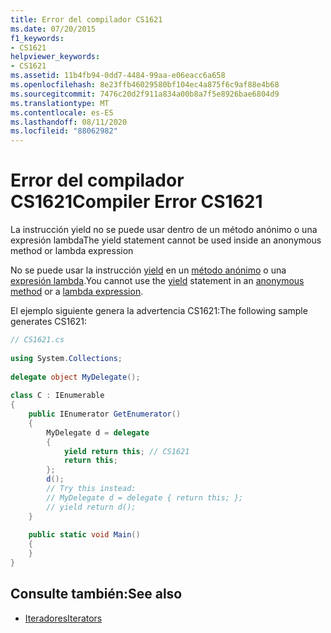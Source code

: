 ```yaml
---
title: Error del compilador CS1621
ms.date: 07/20/2015
f1_keywords:
- CS1621
helpviewer_keywords:
- CS1621
ms.assetid: 11b4fb94-0dd7-4484-99aa-e06eacc6a658
ms.openlocfilehash: 8e23ffb46029580bf104ec4a875f6c9af88e4b68
ms.sourcegitcommit: 7476c20d2f911a834a00b8a7f5e8926bae6804d9
ms.translationtype: MT
ms.contentlocale: es-ES
ms.lasthandoff: 08/11/2020
ms.locfileid: "88062982"
---
```

# <a name="compiler-error-cs1621"></a><span data-ttu-id="9b26c-102">Error del compilador CS1621</span><span class="sxs-lookup"><span data-stu-id="9b26c-102">Compiler Error CS1621</span></span>
<span data-ttu-id="9b26c-103">La instrucción yield no se puede usar dentro de un método anónimo o una expresión lambda</span><span class="sxs-lookup"><span data-stu-id="9b26c-103">The yield statement cannot be used inside an anonymous method or lambda expression</span></span>  
  
<span data-ttu-id="9b26c-104">No se puede usar la instrucción [yield](../language-reference/keywords/yield.md) en un [método anónimo](../language-reference/operators/delegate-operator.md) o una [expresión lambda](../language-reference/operators/lambda-expressions.md).</span><span class="sxs-lookup"><span data-stu-id="9b26c-104">You cannot use the [yield](../language-reference/keywords/yield.md) statement in an [anonymous method](../language-reference/operators/delegate-operator.md) or a [lambda expression](../language-reference/operators/lambda-expressions.md).</span></span>
  
<span data-ttu-id="9b26c-105">El ejemplo siguiente genera la advertencia CS1621:</span><span class="sxs-lookup"><span data-stu-id="9b26c-105">The following sample generates CS1621:</span></span>
  
```csharp  
// CS1621.cs  
  
using System.Collections;  
  
delegate object MyDelegate();  
  
class C : IEnumerable  
{  
    public IEnumerator GetEnumerator()  
    {  
        MyDelegate d = delegate  
        {  
            yield return this; // CS1621  
            return this;  
        };  
        d();  
        // Try this instead:  
        // MyDelegate d = delegate { return this; };  
        // yield return d();  
    }  
  
    public static void Main()  
    {  
    }  
}  
```  
  
## <a name="see-also"></a><span data-ttu-id="9b26c-106">Consulte también:</span><span class="sxs-lookup"><span data-stu-id="9b26c-106">See also</span></span>

- [<span data-ttu-id="9b26c-107">Iteradores</span><span class="sxs-lookup"><span data-stu-id="9b26c-107">Iterators</span></span>](../programming-guide/concepts/iterators.md)
